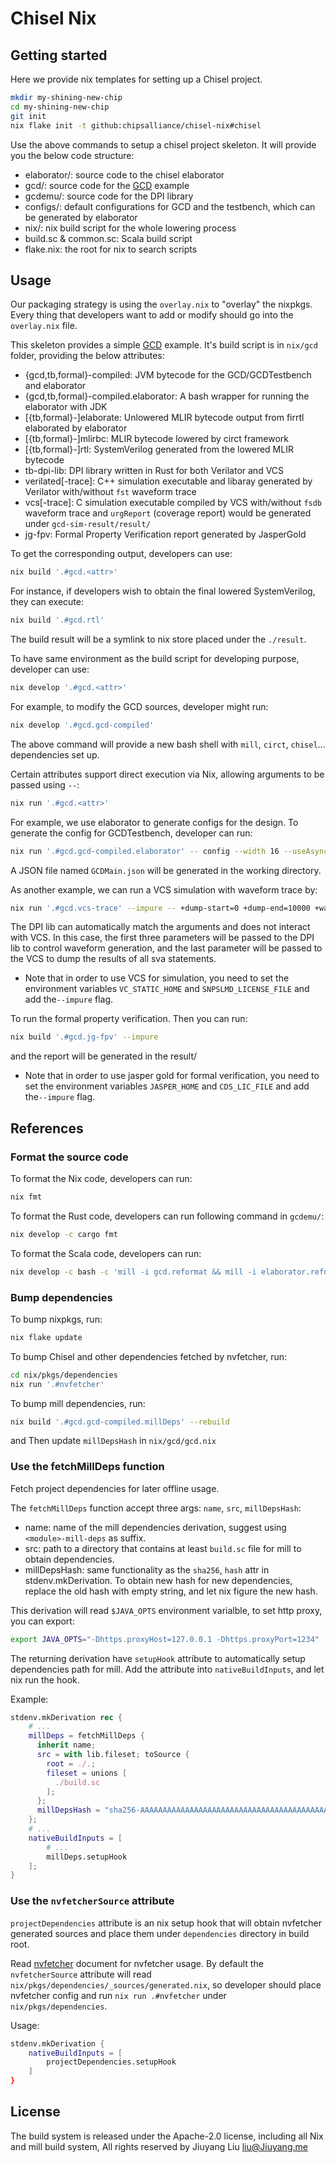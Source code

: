# Chisel Nix

## Getting started

Here we provide nix templates for setting up a Chisel project.

```bash
mkdir my-shining-new-chip
cd my-shining-new-chip
git init
nix flake init -t github:chipsalliance/chisel-nix#chisel
```

Use the above commands to setup a chisel project skeleton.
It will provide you the below code structure:

* elaborator/: source code to the chisel elaborator
* gcd/: source code for the [GCD](https://en.wikipedia.org/wiki/Greatest_common_divisor) example
* gcdemu/: source code for the DPI library
* configs/: default configurations for GCD and the testbench, which can be generated by elaborator
* nix/: nix build script for the whole lowering process
* build.sc & common.sc: Scala build script
* flake.nix: the root for nix to search scripts

## Usage

Our packaging strategy is using the `overlay.nix` to "overlay" the nixpkgs.
Every thing that developers want to add or modify should go into the `overlay.nix` file.

This skeleton provides a simple [GCD](https://en.wikipedia.org/wiki/Greatest_common_divisor) example.
It's build script is in `nix/gcd` folder, providing the below attributes:

* {gcd,tb,formal}-compiled: JVM bytecode for the GCD/GCDTestbench and elaborator
* {gcd,tb,formal}-compiled.elaborator: A bash wrapper for running the elaborator with JDK
* [{tb,formal}-]elaborate: Unlowered MLIR bytecode output from firrtl elaborated by elaborator
* [{tb,formal}-]mlirbc: MLIR bytecode lowered by circt framework
* [{tb,formal}-]rtl: SystemVerilog generated from the lowered MLIR bytecode
* tb-dpi-lib: DPI library written in Rust for both Verilator and VCS
* verilated[-trace]: C++ simulation executable and libaray generated by Verilator with/without `fst` waveform trace
* vcs[-trace]: C simulation executable compiled by VCS with/without `fsdb` waveform trace and `urgReport` (coverage report) would be generated under `gcd-sim-result/result/`
* jg-fpv: Formal Property Verification report generated by JasperGold

To get the corresponding output, developers can use:

```bash
nix build '.#gcd.<attr>'
```

For instance, if developers wish to obtain the final lowered SystemVerilog, they can execute:

```bash
nix build '.#gcd.rtl'
```

The build result will be a symlink to nix store placed under the `./result`.

To have same environment as the build script for developing purpose, developer can use:

```bash
nix develop '.#gcd.<attr>'
```

For example, to modify the GCD sources, developer might run:

```bash
nix develop '.#gcd.gcd-compiled'
```

The above command will provide a new bash shell with `mill`, `circt`, `chisel`... dependencies set up.

Certain attributes support direct execution via Nix, allowing arguments to be passed using `--`:

```bash
nix run '.#gcd.<attr>'
```

For example, we use elaborator to generate configs for the design. To generate the config for GCDTestbench, developer can run:

```bash
nix run '.#gcd.gcd-compiled.elaborator' -- config --width 16 --useAsyncReset false
```

A JSON file named `GCDMain.json` will be generated in the working directory.

As another example, we can run a VCS simulation with waveform trace by:

```bash
nix run '.#gcd.vcs-trace' --impure -- +dump-start=0 +dump-end=10000 +wave-path=trace +fsdb+sva_success
```

The DPI lib can automatically match the arguments and does not interact with VCS. In this case, the first three parameters will be passed to the DPI lib to control waveform generation, and the last parameter will be passed to the VCS to dump the results of all sva statements.

* Note that in order to use VCS for simulation, you need to set the environment variables `VC_STATIC_HOME` and `SNPSLMD_LICENSE_FILE` and add the`--impure` flag.

To run the formal property verification. Then you can run:

```bash
nix build '.#gcd.jg-fpv' --impure
```

and the report will be generated in the result/

* Note that in order to use jasper gold for formal verification, you need to set the environment variables `JASPER_HOME` and `CDS_LIC_FILE` and add the`--impure` flag.

## References

### Format the source code

To format the Nix code, developers can run:

```bash
nix fmt
```

To format the Rust code, developers can run following command in `gcdemu/`:

```bash
nix develop -c cargo fmt
```

To format the Scala code, developers can run:

```bash
nix develop -c bash -c 'mill -i gcd.reformat && mill -i elaborator.reformat'
```

### Bump dependencies

To bump nixpkgs, run:

```bash
nix flake update 
```

To bump Chisel and other dependencies fetched by nvfetcher, run:

```bash
cd nix/pkgs/dependencies
nix run '.#nvfetcher'
```

To bump mill dependencies, run:

```bash
nix build '.#gcd.gcd-compiled.millDeps' --rebuild
```

and Then update `millDepsHash` in `nix/gcd/gcd.nix`

### Use the fetchMillDeps function

Fetch project dependencies for later offline usage.

The `fetchMillDeps` function accept three args: `name`, `src`, `millDepsHash`:

* name: name of the mill dependencies derivation, suggest using `<module>-mill-deps` as suffix.
* src: path to a directory that contains at least `build.sc` file for mill to obtain dependencies.
* millDepsHash: same functionality as the `sha256`, `hash` attr in stdenv.mkDerivation. To obtain new hash for new dependencies, replace the old hash with empty string, and let nix figure the new hash.

This derivation will read `$JAVA_OPTS` environment varialble, to set http proxy, you can export:

```bash
export JAVA_OPTS="-Dhttps.proxyHost=127.0.0.1 -Dhttps.proxyPort=1234"
```

The returning derivation have `setupHook` attribute to automatically setup dependencies path for mill.
Add the attribute into `nativeBuildInputs`, and let nix run the hook.

Example:

```nix
stdenv.mkDerivation rec {
    # ...
    millDeps = fetchMillDeps {
      inherit name;
      src = with lib.fileset; toSource {
        root = ./.;
        fileset = unions [
          ./build.sc
        ];
      };
      millDepsHash = "sha256-AAAAAAAAAAAAAAAAAAAAAAAAAAAAAAAAAAAAAAAAAAA=";
    };
    # ...
    nativeBuildInputs = [
        # ...
        millDeps.setupHook
    ];
}
```

### Use the `nvfetcherSource` attribute

`projectDependencies` attribute is an nix setup hook that will obtain nvfetcher generated sources
and place them under `dependencies` directory in build root.

Read [nvfetcher](https://github.com/berberman/nvfetcher) document for nvfetcher usage.
By default the `nvfetcherSource` attribute will read `nix/pkgs/dependencies/_sources/generated.nix`,
so developer should place nvfetcher config and run `nix run .#nvfetcher` under `nix/pkgs/dependencies`.

Usage:

```nix
stdenv.mkDerivation {
    nativeBuildInputs = [
        projectDependencies.setupHook
    ]
}
```

## License

The build system is released under the Apache-2.0 license, including all Nix and mill build system, All rights reserved by Jiuyang Liu <liu@Jiuyang.me>
